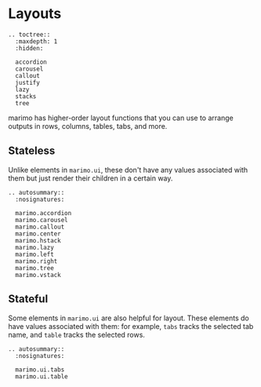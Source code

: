 # Layouts

```{eval-rst}
.. toctree::
  :maxdepth: 1
  :hidden:

  accordion
  carousel
  callout
  justify
  lazy
  stacks
  tree
```

marimo has higher-order layout functions that you can use to arrange outputs
in rows, columns, tables, tabs, and more.

## Stateless

Unlike elements in `marimo.ui`, these don't have any values associated with
them but just render their children in a certain way.

```{eval-rst}
.. autosummary::
  :nosignatures:

  marimo.accordion
  marimo.carousel
  marimo.callout
  marimo.center
  marimo.hstack
  marimo.lazy
  marimo.left
  marimo.right
  marimo.tree
  marimo.vstack
```

## Stateful

Some elements in `marimo.ui` are also helpful for layout. These elements
do have values associated with them: for example, `tabs` tracks the
selected tab name, and `table` tracks the selected rows.

```{eval-rst}
.. autosummary::
  :nosignatures:

  marimo.ui.tabs
  marimo.ui.table
```
